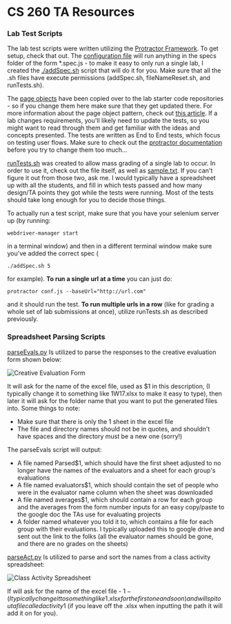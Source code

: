 # CS 260 TA Resources

### Lab Test Scripts
The lab test scripts were written utilizing the [Protractor Framework](http://protractortest.org). 
To get setup, check that out. 
The [configuration file]() will run anything in the specs folder of the form *.spec.js - 
to make it easy to only run a single lab, I created the [./addSpec.sh]() script that will do it for you. Make sure that all the .sh files have execute permissions (addSpec.sh, fileNameReset.sh, and runTests.sh). 

The [page objects]() have been copied over to the lab starter code repositories - so if you change them here make sure that they get updated there. 
For more information about the page object pattern, check out [this article](). If a lab changes requirements, you'll likely need to update the tests, so you might want to read through them and get familiar with the ideas and concepts presented. 
The tests are written as End to End tests, which focus on testing user flows. Make sure to check out the [protractor documentation](http://www.protractortest.org/#/api) before you try to change them too much...

[runTests.sh]() was created to allow mass grading of a single lab to occur. In order to use it, check out the file itself, as well as [sample.txt](). If you can't figure it out from those two, ask me.
I would typically have a spreadsheet up with all the students, 
and fill in which tests passed and how many design/TA points they got while the tests were running. 
Most of the tests should take long enough for you to decide those things.

To actually run a test script, make sure that you have your selenium server up 
(by running:

 `webdriver-manager start`
 
in a terminal window) and then in a different terminal window make sure you've added the correct spec (
  
`./addSpec.sh 5`
  
 for example).
**To run a single url at a time** you can just do: 

`protractor conf.js --baseUrl="http://url.com"`

and it should run the test. 
**To run multiple urls in a row** (like for grading a whole set of lab submissions at once), utilize runTests.sh as described previously.



### Spreadsheet Parsing Scripts
[parseEvals.py](https://github.com/jnielson94/test201/blob/master/parseEvals.py) Is utilized to parse the responses to the creative evaluation form shown below:

![Creative Evaluation Form](https://github.com/jnielson94/test201/blob/master/sampleEvaluations.png)

It will ask for the name of the excel file, used as $1 in this description, (I typically change it to something like 1W17.xlsx to make it easy to type), then later it will ask for the folder name that you want to put the generated files into. Some things to note:
- Make sure that there is only the 1 sheet in the excel file
- The file and directory names should not be in quotes, and shouldn't have spaces and the directory must be a new one (sorry!)

The parseEvals script will output:
- A file named Parsed$1, which should have the first sheet adjusted to no longer have the names of the evaluators and a sheet for each group's evaluations
- A file named evaluators$1, which should contain the set of people who were in the evaluator name column when the sheet was downloaded
- A file named averages$1, which should contain a row for each group and the averages from the form number inputs for an easy copy/paste to the google doc the TAs use for evaluating projects
- A folder named whatever you told it to, which contains a file for each group with their evaluations. I typically uploaded this to google drive and sent out the link to the folks (all the evaluator names should be gone, and there are no grades on the sheets)

[parseAct.py](https://github.com/jnielson94/test201/blob/master/parseACT.py) Is utilized to parse and sort the names from a class activity spreadsheet:

![Class Activity Spreadsheet](https://github.com/jnielson94/test201/blob/master/sampleActivity.png)

If will ask for the name of the excel file - $1 - (I typically change it to something like 1.xlsx for the first one and so on) and will spit out a file called activity$1 (if you leave off the .xlsx when inputting the path it will add it on for you).

